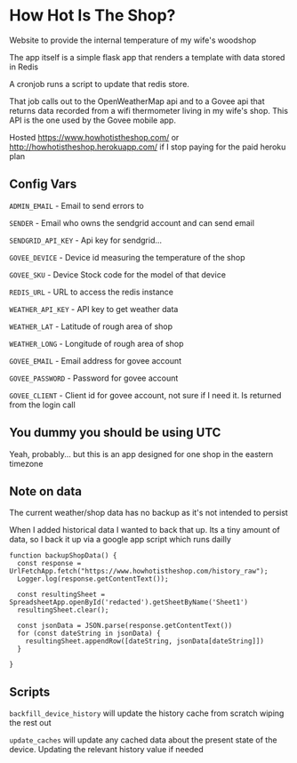# How Hot Is The Shop?
Website to provide the internal temperature of my wife's woodshop

The app itself is a simple flask app that renders a template with data stored in Redis

A cronjob runs a script to update that redis store.

That job calls out to the OpenWeatherMap api and to a Govee api that returns data recorded from a wifi thermometer
living in my wife's shop. This API is the one used by the Govee mobile app.

Hosted https://www.howhotistheshop.com/ or http://howhotistheshop.herokuapp.com/ if I stop paying for the paid heroku plan

## Config Vars

`ADMIN_EMAIL` - Email to send errors to

`SENDER` - Email who owns the sendgrid account and can send email

`SENDGRID_API_KEY` - Api key for sendgrid...

`GOVEE_DEVICE` - Device id measuring the temperature of the shop

`GOVEE_SKU` - Device Stock code for the model of that device

`REDIS_URL` - URL to access the redis instance

`WEATHER_API_KEY` - API key to get weather data

`WEATHER_LAT` - Latitude of rough area of shop

`WEATHER_LONG` - Longitude of rough area of shop

`GOVEE_EMAIL` - Email address for govee account

`GOVEE_PASSWORD` - Password for govee account

`GOVEE_CLIENT` - Client id for govee account, not sure if I need it. Is returned from the login call



## You dummy you should be using UTC

Yeah, probably... but this is an app designed for one shop in the eastern timezone

## Note on data

The current weather/shop data has no backup as it's not intended to persist

When I added historical data I wanted to back that up. Its a tiny amount of data, so I back it up via a google app script which runs dailly

```
function backupShopData() {
  const response = UrlFetchApp.fetch("https://www.howhotistheshop.com/history_raw");
  Logger.log(response.getContentText());  

  const resultingSheet = SpreadsheetApp.openById('redacted').getSheetByName('Sheet1')
  resultingSheet.clear();
  
  const jsonData = JSON.parse(response.getContentText())
  for (const dateString in jsonData) {
    resultingSheet.appendRow([dateString, jsonData[dateString]])
  }
  
}
```

## Scripts

`backfill_device_history` will update the history cache from scratch wiping the rest out

`update_caches` will update any cached data about the present state of the device. Updating the relevant history value if needed 
